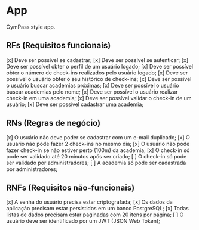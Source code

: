 # App

GymPass style app.

## RFs (Requisitos funcionais)
[x] Deve ser possível se cadastrar;
[x] Deve ser possível se autenticar;
[x] Deve ser possível obter o perfil de um usuário logado;
[x] Deve ser possível obter o número de check-ins realizados pelo usuário logado;
[x] Deve ser possível o usuário obter o seu histórico de check-ins;
[x] Deve ser possível o usuário buscar academias próximas;
[x] Deve ser possível o usuário buscar academias pelo nome;
[x] Deve ser possível o usuário realizar check-in em uma academia;
[x] Deve ser possível validar o check-in de um usuário;
[x] Deve ser possível cadastrar uma academia;

## RNs (Regras de negócio)
[x] O usuário não deve poder se cadastrar com um e-mail duplicado;
[x] O usuário não pode fazer 2 check-ins no mesmo dia;
[x] O usuário não pode fazer check-in se não estiver perto (100m) da academia;
[x] O check-in só pode ser validado até 20 minutos após ser criado;
[ ] O check-in só pode ser validado por administradores;
[ ] A academia só pode ser cadastrada por administradores;

## RNFs (Requisitos não-funcionais)
[x] A senha do usuário precisa estar criptografada;
[x] Os dados da aplicação precisam estar persistidos em um banco PostgreSQL;
[x] Todas listas de dados precisam estar paginadas com 20 itens por página;
[ ] O usuário deve ser identificado por um JWT (JSON Web Token);